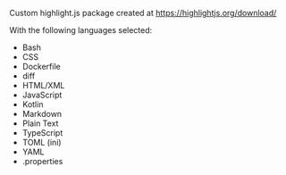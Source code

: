 Custom highlight.js package created at https://highlightjs.org/download/

With the following languages selected:
* Bash
* CSS
* Dockerfile
* diff
* HTML/XML
* JavaScript
* Kotlin
* Markdown
* Plain Text
* TypeScript
* TOML (ini)
* YAML
* .properties
